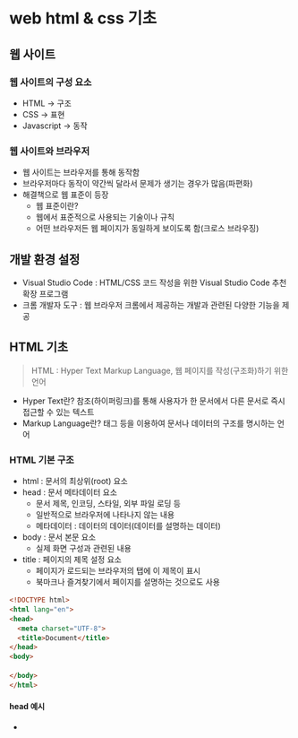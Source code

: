 # web html & css 기초
## 웹 사이트
### 웹 사이트의 구성 요소
- HTML -> 구조
- CSS -> 표현
- Javascript -> 동작
### 웹 사이트와 브라우저
- 웹 사이트는 브라우저를 통해 동작함
- 브라우저마다 동작이 약간씩 달라서 문제가 생기는 경우가 많음(파편화)
- 해결책으로 웹 표준이 등장
  - 웹 표준이란?
  - 웹에서 표준적으로 사용되는 기술이나 규칙
  - 어떤 브라우저든 웹 페이지가 동일하게 보이도록 함(크로스 브라우징)

## 개발 환경 설정
- Visual Studio Code : HTML/CSS 코드 작성을 위한 Visual Studio Code 추천 확장 프로그램
- 크롬 개발자 도구 : 웹 브라우저 크롬에서 제공하는 개발과 관련된 다양한 기능을 제공

## HTML 기초
> HTML : Hyper Text Markup Language, 웹 페이지를 작성(구조화)하기 위한 언어

- Hyper Text란? 참조(하이퍼링크)를 통해 사용자가 한 문서에서 다른 문서로 즉시 접근할 수 있는 텍스트
- Markup Language란? 태그 등을 이용하여 문서나 데이터의 구조를 명시하는 언어

### HTML 기본 구조
- html : 문서의 최상위(root) 요소
- head : 문서 메타데이터 요소
  - 문서 제목, 인코딩, 스타일, 외부 파일 로딩 등
  - 일반적으로 브라우저에 나타나지 않는 내용
  - 메타데이터 : 데이터의 데이터(데이터를 설명하는 데이터)
- body : 문서 본문 요소
  - 실제 화면 구성과 관련된 내용
- title : 페이지의 제목 설정 요소
  - 페이지가 로드되는 브라우저의 탭에 이 제목이 표시
  - 북마크나 즐겨찾기에서 페이지를 설명하는 것으로도 사용

```html
<!DOCTYPE html>
<html lang="en">
<head>
  <meta charset="UTF-8">
  <title>Document</title>
</head>
<body>

</body>
</html>
```

#### head 예시
- <title> : 브라우저 상단 타이틀
- <meta> : 문서 레벨 메타데이터 요소
- <link> : 외부 리소스 연결 요소 (CSS 파일, favicon 등)
- <script> : 스크립트 요소 (JavaScript 파일/코드)
- <style> : CSS 직접 작성

### html 주석
> 특수 마커 <!- 및 ->

```html
<!-- <p>주석!</p> -->
```
### 요소(element)
> `<h1>contents</h1>`
>
> HTML의 요소는 태그와 내용(contents)로 구성되어 있다.

- HTML 요소는 시작 태그와 종료 태그 그리고 태그 사이에 위치한 내용으로 구성
  - 요소는 태그로 컨텐츠(내용)를 감싸는 것으로 그 정보의 성격과 의미를 정의
  - 내용이 없는 태그들도 존재(닫는 태그가 없음)
    - `br`, `hr`, `img`, `input`, `link`, `meta`

- 요소는 중첩(nested)될 수 있음
  - 요소의 중첩을 통해 하나의 문서를 구조화
  - 여는 태그와 닫는 태그의 쌍을 잘 확인해야함
    - 오류를 반환하는 것이 아닌 그냥 레이아웃이 깨진 상태로 출력되기 때문에, 디버깅이 힘들어 질 수 있음

```html
<p>내 고양이는 <strong>아주</strong> 고약해.</p>
```

#### 인라인 / 블록 요소
- 인라인(inline)
  - display 속성값이 인라인(inline)인 요소는 새로운 라인(line)에서 시작하지 않는다.
  - 요소의 너비도 해당 라인 전체가 아닌 해당 HTML 요소의 내용(content)만큼만 차지한다.
  - `<span>`, `<a>`, `<img>`

```html
<p>
    <span style="background-color:grey; color:orange">span태그</span>는 display 속성값이 인라인인 요소입니다.
</p>
```

- 블록(block)
  - display 속성값이 블록(block)인 요소는 언제나 새로운 라인(line)에서 시작하며, 해당 라인의 모든 너비를 차지한다.
  - `<p>`, `<div>`, `<h>`, `<ul>`, `<ol>`, `<form>`

```html
<p style="border: 3px solid red">
    p요소는 display 속성값이 블록인 요소입니다.
</p>
```

#### 텍스트 요소
- `<a></a>` : href 속성을 활용하여 다른 URL로 연결하는 하이퍼링크 생성
- `<b></b>`, `<strong></strong>` : 굵은 글씨 요소, 중요한 강조하고자 하는 요소 (보통 긁은 글씨로 표현)
- `<i></i>`, `<em></em>` : 기울임 글씨 요소, 중요한 강조하고자 하는 요소 (보통 기울임 글씨로 표현)
- `<br>` : 텍스트 내에 줄 바꿈 생성
- `<img>` : src 속성을 활용하여 이미지 표현, alt 속성을 활용하여 대체 텍스트
- `<span></span>` : 의미 없는 인라인 컨테이너

#### 그룹 컨텐츠
- `<p></p>` : 하나의 문단 (paragraph)
- `<hr>` : 문단 레벨 요소에서의 주제의 분리를 의미하며 수평선으로 표현됨 (A Horizontal Rule)
- `<ol></ol>`, `<ul></ul>` : 순서가 있는 리스트 (ordered), 순서가 없는 리스트 (unordered)
- `<pre></pre>` : HTML에 작성한 내용을 그대로 표현, 보통 고정폭 글꼴이 사용되고 공백문자를 유지
- `<blockquote></blockquote>` : 텍스트가 긴 인용문, 주로 들여쓰기를 한 것으로 표현됨
- `<div></div>` : 의미 없는 블록 레벨 컨테이너

#### 문자 나타내기
- 제목
  - 제목 요소는 내용의 특정 부분이 제목 또는 내용의 하위 제목임을 구체화 할 수 있게 해준다.

```html
<h1>My main title</h1>
<h2>My top level heading</h2>
<h3>My subheading</h3>
<h4>My sub-subheading</h4>
```

- 문단
  - 일반적인 문자 내용을 나타낸다.

```html
<p>This is a single paragraph</p>
```

- 목록
  - 순서 없는 목록 : `<ul>` 요소로 둘러 쌓여 있다. ex) 쇼핑 목록
  - 순서 있는 리스트 : `<ol>` 요소로 둘러 쌓여 있다. ex) 조리법
  - 목록의 각 항목은 <li> (목록 항목) 요소 안에 놓여야 한다.

```html
<p>At Mozilla, we’re a global community of</p>
<ul>
  <li>technologists</li>
  <li>thinkers</li>
  <li>builders</li>
</ul>
<p>working together ... </p>
```

- 연결
  - 연결을 하기 위해, `<a>` 요소를 사용

```html
<a href="https://www.mozilla.org/en-US/about/manifesto/">Mozilla Manifesto</a>
```

### 속성(attribute)
> `<a href=“https://google.com”>Google</a>`
>
> 태그별로 사용할 수 있는 속성은 다르다.

- 속성을 통해 태그의 부가적인 정보를 설정할 수 있음
- 요소는 속성을 가질 수 있으며, 경로나 크기와 같은 추가적인 정보를 제공
- 요소의 시작 태그에 작성하며 보통 이름과 값이 하나의 쌍으로 존재
- 태그와 상관없이 사용 가능한 속성(HTML Global Attribute)들도 있음

#### HTML Global Attribute
> 모든 HTML 요소가 공통으로 사용할 수 있는 대표적인 속성 (몇몇 요소에는 아무 효과가 없을 수 있음)
- `id` : 문서 전체에서 유일한 고유 식별자 지정
- `class` : 공백으로 구분된 해당 요소의 클래스의 목록 (CSS, JS에서 요소를 선택하거나 접근)
- `data-*` : 페이지에 개인 사용자 정의 데이터를 저장하기 위해 사용
- `style` : inline 스타일
- `title` : 요소에 대한 추가 정보 지정
- `tableindex` :  요소의 탭 순서

### DOM(Document Object Model) 트리
- 텍스트 파일인 HTML 문서를 브라우저에서 렌더링 하기 위한 구조
  - HTML 문서에 대한 모델을 구성
  - HTML 문서 내의 각 요소에 접근 / 수정에 필요한 프로퍼티와 메서드를 제공

![DOM](web_html_css_basic.assets/DOM.png)

## CSS 기초
> Cascading Style Sheets, 스타일을 지정하기 위한 언어

- CSS 구문은 선택자를 통해 스타일을 지정할 HTML 요소를 선택
- 중괄호 안에서는 속성과 값, 하나의 쌍으로 이루어진 선언을 진행
- 각 쌍은 선택한 요소의 속성, 속성에 부여할 값을 의미(`속성:값` 형태로 사용)
  - 속성 (Property) : 어떤 스타일 기능을 변경할지 결정
  - 값 (Value) : 어떻게 스타일 기능을 변경할지 결정

```css
h1 {
  color: blue;
  font-size: 15px;
}
```

### CSS의 자주 사용되는 속성
- width , height : 가로길이, 세로길이
  - auto -> 기본값, 브라우저가 계산한 너비
  - px -> 픽셀
  - % -> 부모 요소에 상대적인 너비
  - initial -> 기본값으로 초기화
  - inherit -> 부모 요소로부터 상속 받은 값
- margin, padding : 바깥쪽 여백, 안쪽 여백
  - auto -> 기본값
  - px -> 픽셀

```css
margin:10px -> 상하좌우 모두 10px 여백
margin:20px 10px -> 상하 20px , 좌우 10px 여백
margin:40px 30px 20px 10px -> 위 40px, 오른쪽 20px, 아래 20px, 왼쪽10px 여백
margin:40px 30px 10px -> 위 40px, 좌우 30px, 아래 10px 여백

margin-top -> 위 여백 지정
margin-bottom -> 아래 여백 지정
margin-left -> 왼쪽 여백 지정
margin-right -> 오른쪽 여백 지정
```

- box-sizing : width 와 height 를 원하는 값으로 지정하여도, padding 이나 border 옵션을 주게 되면 가로길이나 세로길이가 그만큼 더해져서 요소가 커진다. 이는 box-sizing 옵션으로 바꿀 수 있다.
  - content-box -> default값이다. width를 지정하여도 padding이나 다른 속성들이 들어오면 요소가 그만큼 커진다.
  - border-box -> 다른 속성을 주어도 지정해둔 width 와 height의 크기를 벗어나지 않는다.
- color : 글자의 색상 지정
  - inherit -> 기본값, 부모의 색상을 가져온다.
  - red 또는 blue -> 이미 css로 정의된 색상
  - #000 또는 #FFFFFF -> 16진수의 색상코드
  - rgb(255,255,255) -> rgb 색상
  - rgba(200,100,150,0.5) -> 알파(투명도)가 적용된 rgba 색상
- font : 글자의 폰트 정의
  - font-style -> 기울기 등의 스타일 지정
  - font-weight -> 글자 두께
  - font-variant -> 글꼴 변형 (소문자를 대문자로 바꾸는 등)
  - font-size -> 글자 크기
  - line-height -> 줄 간격
  - font-family -> 글꼴
- text-align : 텍스트의 정렬 방향 지정
  - left
  - right
  - center
  - jutify -> 양쪽 정렬
- background : 태그의 배경을 지정
  - background-color -> 배경 색
  - background-image -> 배경 이미지
  - background-repeat -> 배경 이미지 반복 여부
  - background-position -> 배경 이미지 위치
- border : 테두리를 지정
  - border-width -> 테두리의 두께 px 단위사용
  - border-style -> 테두리의 스타일
  - border-color -> 테두리의 색상 .. color 값과 동일함
  - border-top, border-bottom, border-left, border-right
- border-radius : 테두리를 둥글게 만들어주는 속성
  - px와 % 단위 사용
  - 총 4개의 모서리를 각각 다른 값으로 줄 수 있다.
- visibility : 가시화 지정
  - visible -> 보임
  - hidden -> 숨김 (대신 영역은 차지함)
  - collapse -> 겹치도록 지정 (테이블 행과 열 요소만 지정할 수 있으며, 그외 요소 지정 시 hidden으로 해석)
  - inherit -> default 값, 부모 요소의 값을 상속
- display : 요소를 어떻게 보여줄지 지정
  - none -> 보이지 않음
  - block -> 블록 박스 (세로)
  - inline -> 인라인 박스 (가로)
  - inline-block -> 블록과 인라인의 중간 형태

### CSS 정의 방법
- 인라인
  - 해당 태그에 직접 style 속성 활용

```html
<!DOCTYPE html>
<html lang="en">
<head>
  <meta charset="UTF-8">
  <meta name="viewport" content="width=device-width, initial-scale=1.0">
  <title>Document</title>
</head>
<body>
  <h1 style="color: blue; font-size: 100px;">Hello</h1>
</body>
</html>
```

- 내부 참조
  - <head> 태그 내에 <style>에 지정

```html
<!DOCTYPE html>
<html lang="en">
<head>
  <meta charset="UTF-8">
  <meta name="viewport" content="width=device-width, initial-scale=1.0">
  <title>Document</title>
  <style>
    h1 {
      color: blue;
      font-size: 100px;
    }
  </style>
</head>
<body>
</body>
</html>
```

- 외부 참조
  - 외부 CSS 파일을 <head>내 <link>를 통해 불러오기

```html
<!DOCTYPE html>
<html lang="en">
<head>
  <title>mySite</title>
  <link rel="stylesheet" href="mystyle.css">
</head>
<body>
  <h1> This is my site</h1>
</body>
</html>
```

```css
h1 {
  color: blue;
  font-size: 20px
}
```

### CSS with 개발자 도구
- `styles` : 해당 요소에 선언된 모든 CSS, 취소된 CSS까지 나열됨으로 내용이 굉장히 길고 복잡함

![styles](web_html_css_basic.assets/styles.png)

- `computed` : 해당 요소에 최종 계산된 CSS, 디자인대로 퍼블리싱되었는지 한눈에 확인 가능

![computed](web_html_css_basic.assets/computed.png)

### CSS 기초 선택자
- 요소 선택자
  - HTML 태그를 직접 선택
- 클래스(class) 선택자
  - `마침표(.)`문자로 시작하며, 해당 클래스가 적용된 항목을 선택
- 아이디(id) 선택자
  - `#` 문자로 시작하며, 해당 아이디가 적용된 항목을 선택
  - 일반적으로 하나의 문서에 1번만 사용
  - 여러 번 사용해도 동작하지만, 단일 id를 사용하는 것을 권장
- id > class > 태그 순으로 우선순위
- 같은 레벨이라면 나중에 '선언'된 것이 적용
- 일반적으로 CSS 스타일링은 클래스로만
- id는 문서에서 반드시 한번만 등장

## REFERENCE
- [HTML](https://developer.mozilla.org/ko/docs/Web/HTML)
- [CSS](https://developer.mozilla.org/ko/docs/Web/CSS)
- [DOM](https://ko.wikipedia.org/wiki/%EB%AC%B8%EC%84%9C_%EA%B0%9D%EC%B2%B4_%EB%AA%A8%EB%8D%B8)